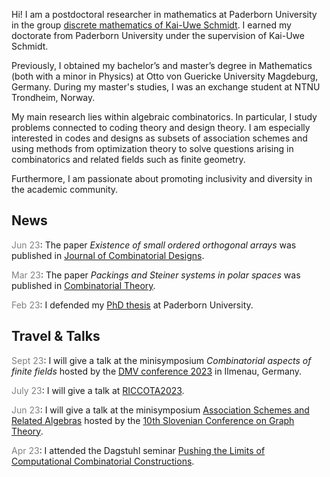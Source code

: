 Hi! I am a postdoctoral researcher in mathematics at Paderborn University in the group [discrete mathematics of Kai-Uwe Schmidt](https://math.uni-paderborn.de/en/ag/dm). 
I earned my doctorate from Paderborn University under the supervision of Kai-Uwe Schmidt. 

Previously, I obtained my bachelor’s and master’s degree in Mathematics (both with a minor in Physics) at Otto von Guericke University Magdeburg, Germany. 
During my master's studies, I was an exchange student at NTNU Trondheim, Norway.

My main research lies within algebraic combinatorics. 
In particular, I study problems connected to coding theory and design theory.
I am especially interested in codes and designs as subsets of association schemes and using methods from optimization theory to solve questions arising in combinatorics and related fields such as finite geometry.

Furthermore, I am passionate about promoting inclusivity and diversity in the academic community.

## News

<span style="color:gray">Jun 23</span>: The paper  *Existence of small ordered orthogonal arrays* was published in [Journal of Combinatorial Designs](https://doi.org/10.1002/jcd.21903).

<span style="color:gray">Mar 23</span>: The paper  *Packings and Steiner systems in polar spaces* was published in [Combinatorial Theory](https://escholarship.org/uc/item/83g3149p).

<span style="color:gray">Feb 23</span>: I defended my [PhD thesis](https://digital.ub.uni-paderborn.de/doi/10.17619/UNIPB/1-1672) at Paderborn University.

## Travel & Talks

<span style="color:gray">Sept 23</span>: I will give a talk at the minisymposium *Combinatorial aspects of finite fields* hosted by the [DMV conference 2023]([https://riccota2023.math.uniri.hr](https://www.tu-ilmenau.de/dmv2023)) in Ilmenau, Germany.

<span style="color:gray">July 23</span>: I will give a talk at [RICCOTA2023](https://riccota2023.math.uniri.hr).

<span style="color:gray">Jun 23</span>: I will give a talk at the minisymposium  [Association Schemes and Related Algebras](https://sites.google.com/view/asra-minisymposium/home) hosted by the [10th Slovenian Conference
on Graph Theory](https://sicgt.si/).

<span style="color:gray">Apr 23</span>: I attended the Dagstuhl seminar [Pushing the Limits of Computational Combinatorial Constructions](https://www.dagstuhl.de/de/seminars/seminar-calendar/seminar-details/23161).
